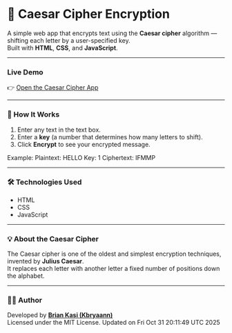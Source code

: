 # 🔐 Caesar Cipher Encryption

A simple web app that encrypts text using the **Caesar cipher** algorithm — shifting each letter by a user-specified key.  
Built with **HTML**, **CSS**, and **JavaScript**.

---

### Live Demo
👉 [Open the Caesar Cipher App](https://kbryaann.github.io/Caesar-Encryption/)

---

### 🧠 How It Works
1. Enter any text in the text box.  
2. Enter a **key** (a number that determines how many letters to shift).  
3. Click **Encrypt** to see your encrypted message.  

Example:
Plaintext: HELLO
Key: 1
Ciphertext: IFMMP


---

### 🛠️ Technologies Used
- HTML  
- CSS  
- JavaScript  

---

### 💡 About the Caesar Cipher
The Caesar cipher is one of the oldest and simplest encryption techniques, invented by **Julius Caesar**.  
It replaces each letter with another letter a fixed number of positions down the alphabet.

---

### 👨‍💻 Author
Developed by [**Brian Kasi (Kbryaann)**](https://github.com/Kbryaann)  
Licensed under the MIT License.
Updated on Fri Oct 31 20:11:49 UTC 2025
